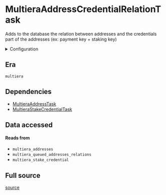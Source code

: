 # MultieraAddressCredentialRelationTask
Adds to the database the relation between addresses and the credentials part of the addresses \(ex: payment key \+ staking key\)


<details>
    <summary>Configuration</summary>

```rust
#[derive(Debug, Clone, Copy, serde::Deserialize, serde::Serialize)]
pub struct ReadonlyConfig {
    pub readonly: bool,
}

```
</details>


## Era
` multiera `

## Dependencies

   * [MultieraAddressTask](./MultieraAddressTask)
   * [MultieraStakeCredentialTask](./MultieraStakeCredentialTask)


## Data accessed
#### Reads from

   * ` multiera_addresses `
   * ` multiera_queued_addresses_relations `
   * ` multiera_stake_credential `


## Full source
[source](https://github.com/dcSpark/carp/tree/main/indexer/tasks/src/multiera/multiera_address_credential_relations.rs)
